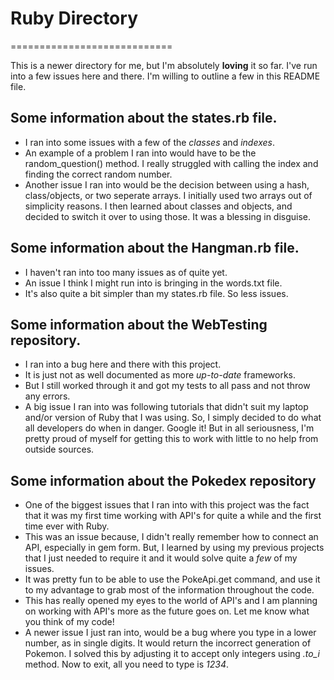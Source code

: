 # Ruby Directory
============================</br>

This is a newer directory for me, but I'm absolutely <b>loving</b> it so far. I've run into a few issues here and there. I'm willing to outline a few in this README file.

## Some information about the states.rb file.
- I ran into some issues with a few of the *classes* and *indexes*.</br>
- An example of a problem I ran into would have to be the random_question() method. I really struggled with calling the index and finding the correct random number.</br>
- Another issue I ran into would be the decision between using a hash, class/objects, or two seperate arrays. I initially used two arrays out of simplicity reasons. I then learned about classes and objects, and decided to switch it over to using those. It was a blessing in disguise.</br>

## Some information about the Hangman.rb file.
- I haven't ran into too many issues as of quite yet. </br>
- An issue I think I might run into is bringing in the words.txt file.</br>
- It's also quite a bit simpler than my states.rb file. So less issues.

## Some information about the WebTesting repository.
- I ran into a bug here and there with this project.</br>
- It is just not as well documented as more *up-to-date* frameworks.</br>
- But I still worked through it and got my tests to all pass and not throw any errors. </br>
- A big issue I ran into was following tutorials that didn't suit my laptop and/or version of Ruby that I was using. So, I simply decided to do what all developers do when in danger. Google it! But in all seriousness, I'm pretty proud of myself for getting this to work with little to no help from outside sources. 

## Some information about the Pokedex repository
- One of the biggest issues that I ran into with this project was the fact that it was my first time working with API's for quite a while and the first time ever with Ruby. 
- This was an issue because, I didn't really remember how to connect an API, especially in gem form. But, I learned by using my previous projects that I just needed to require it and it would solve quite a *few* of my issues. 
- It was pretty fun to be able to use the PokeApi.get command, and use it to my advantage to grab most of the information throughout the code. 
- This has really opened my eyes to the world of API's and I am planning on working with API's more as the future goes on. Let me know what you think of my code! 
- A newer issue I just ran into, would be a bug where you type in a lower number, as in single digits. It would return the incorrect generation of Pokemon. I solved this by adjusting it to accept only integers using *.to_i* method. Now to exit, all you need to type is *1234*.

